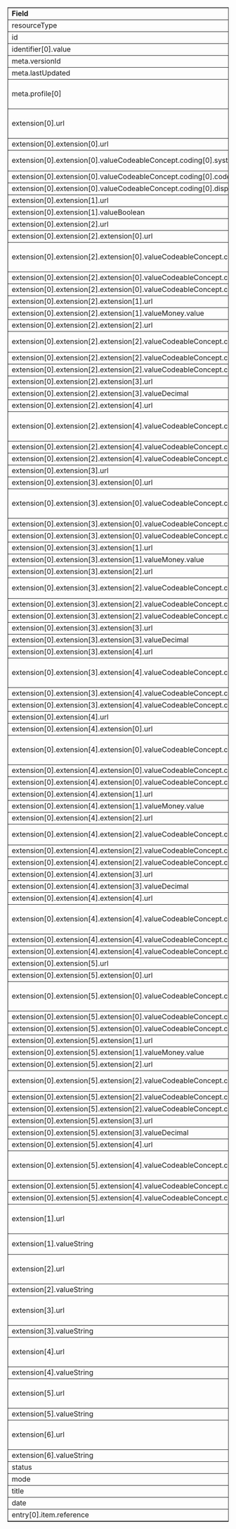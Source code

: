 <table border="1">
	<tr>
		<td><b>Field</b></td>
		<td><b>Value</b></td>
	</tr>
	<tr>
		<td>resourceType</td>
		<td>"List"</td>
	</tr>
	<tr>
		<td>id</td>
		<td>"CoveragePlanV3001"</td>
	</tr>
	<tr>
		<td>identifier[0].value</td>
		<td>test</td>
	</tr>
	<tr>
		<td>meta.versionId</td>
		<td>"1"</td>
	</tr>
	<tr>
		<td>meta.lastUpdated</td>
		<td>"2019-05-22T18:36:03.000+00:00"</td>
	</tr>
	<tr>
		<td>meta.profile[0]</td>
		<td>"http://hl7.org/fhir/us/davinci-drug-formulary/StructureDefinition/usdf-CoveragePlan"</td>
	</tr>
	<tr>
		<td>extension[0].url</td>
		<td>"http://hl7.org/fhir/us/davinci-drug-formulary/StructureDefinition/usdf-DrugTierDefinition-extension"</td>
	</tr>
	<tr>
		<td>extension[0].extension[0].url</td>
		<td>"drugTierID"</td>
	</tr>
	<tr>
		<td>extension[0].extension[0].valueCodeableConcept.coding[0].system</td>
		<td>"http://hl7.org/fhir/us/davinci-drug-formulary/CodeSystem/usdf-DrugTierCS"</td>
	</tr>
	<tr>
		<td>extension[0].extension[0].valueCodeableConcept.coding[0].code</td>
		<td>#generic</td>
	</tr>
	<tr>
		<td>extension[0].extension[0].valueCodeableConcept.coding[0].display</td>
		<td>"Generic"</td>
	</tr>
	<tr>
		<td>extension[0].extension[1].url</td>
		<td>"mailOrder"</td>
	</tr>
	<tr>
		<td>extension[0].extension[1].valueBoolean</td>
		<td>"true"</td>
	</tr>
	<tr>
		<td>extension[0].extension[2].url</td>
		<td>"costSharing"</td>
	</tr>
	<tr>
		<td>extension[0].extension[2].extension[0].url</td>
		<td>"pharmacyType"</td>
	</tr>
	<tr>
		<td>extension[0].extension[2].extension[0].valueCodeableConcept.coding[0].system</td>
		<td>"http://hl7.org/fhir/us/davinci-drug-formulary/CodeSystem/usdf-PharmacyTypeCS"</td>
	</tr>
	<tr>
		<td>extension[0].extension[2].extension[0].valueCodeableConcept.coding[0].code</td>
		<td>#1-month-in-retail</td>
	</tr>
	<tr>
		<td>extension[0].extension[2].extension[0].valueCodeableConcept.coding[0].display</td>
		<td>"1 month in network retail"</td>
	</tr>
	<tr>
		<td>extension[0].extension[2].extension[1].url</td>
		<td>"copayAmount"</td>
	</tr>
	<tr>
		<td>extension[0].extension[2].extension[1].valueMoney.value</td>
		<td>0</td>
	</tr>
	<tr>
		<td>extension[0].extension[2].extension[2].url</td>
		<td>"copayOption"</td>
	</tr>
	<tr>
		<td>extension[0].extension[2].extension[2].valueCodeableConcept.coding[0].system</td>
		<td>"http://hl7.org/fhir/us/davinci-drug-formulary/CodeSystem/usdf-CopayOptionCS"</td>
	</tr>
	<tr>
		<td>extension[0].extension[2].extension[2].valueCodeableConcept.coding[0].code</td>
		<td>#no-charge</td>
	</tr>
	<tr>
		<td>extension[0].extension[2].extension[2].valueCodeableConcept.coding[0].display</td>
		<td>"No Charge"</td>
	</tr>
	<tr>
		<td>extension[0].extension[2].extension[3].url</td>
		<td>"coinsuranceRate"</td>
	</tr>
	<tr>
		<td>extension[0].extension[2].extension[3].valueDecimal</td>
		<td>"0"</td>
	</tr>
	<tr>
		<td>extension[0].extension[2].extension[4].url</td>
		<td>"coinsuranceOption"</td>
	</tr>
	<tr>
		<td>extension[0].extension[2].extension[4].valueCodeableConcept.coding[0].system</td>
		<td>"http://hl7.org/fhir/us/davinci-drug-formulary/CodeSystem/usdf-CoinsuranceOptionCS"</td>
	</tr>
	<tr>
		<td>extension[0].extension[2].extension[4].valueCodeableConcept.coding[0].code</td>
		<td>#after-deductible</td>
	</tr>
	<tr>
		<td>extension[0].extension[2].extension[4].valueCodeableConcept.coding[0].display</td>
		<td>"After Deductible"</td>
	</tr>
	<tr>
		<td>extension[0].extension[3].url</td>
		<td>"costSharing"</td>
	</tr>
	<tr>
		<td>extension[0].extension[3].extension[0].url</td>
		<td>"pharmacyType"</td>
	</tr>
	<tr>
		<td>extension[0].extension[3].extension[0].valueCodeableConcept.coding[0].system</td>
		<td>"http://hl7.org/fhir/us/davinci-drug-formulary/CodeSystem/usdf-PharmacyTypeCS"</td>
	</tr>
	<tr>
		<td>extension[0].extension[3].extension[0].valueCodeableConcept.coding[0].code</td>
		<td>#1-month-out-retail</td>
	</tr>
	<tr>
		<td>extension[0].extension[3].extension[0].valueCodeableConcept.coding[0].display</td>
		<td>"1 month out of network retail"</td>
	</tr>
	<tr>
		<td>extension[0].extension[3].extension[1].url</td>
		<td>"copayAmount"</td>
	</tr>
	<tr>
		<td>extension[0].extension[3].extension[1].valueMoney.value</td>
		<td>0</td>
	</tr>
	<tr>
		<td>extension[0].extension[3].extension[2].url</td>
		<td>"copayOption"</td>
	</tr>
	<tr>
		<td>extension[0].extension[3].extension[2].valueCodeableConcept.coding[0].system</td>
		<td>"http://hl7.org/fhir/us/davinci-drug-formulary/CodeSystem/usdf-CopayOptionCS"</td>
	</tr>
	<tr>
		<td>extension[0].extension[3].extension[2].valueCodeableConcept.coding[0].code</td>
		<td>#no-charge</td>
	</tr>
	<tr>
		<td>extension[0].extension[3].extension[2].valueCodeableConcept.coding[0].display</td>
		<td>"No Charge"</td>
	</tr>
	<tr>
		<td>extension[0].extension[3].extension[3].url</td>
		<td>"coinsuranceRate"</td>
	</tr>
	<tr>
		<td>extension[0].extension[3].extension[3].valueDecimal</td>
		<td>"0"</td>
	</tr>
	<tr>
		<td>extension[0].extension[3].extension[4].url</td>
		<td>"coinsuranceOption"</td>
	</tr>
	<tr>
		<td>extension[0].extension[3].extension[4].valueCodeableConcept.coding[0].system</td>
		<td>"http://hl7.org/fhir/us/davinci-drug-formulary/CodeSystem/usdf-CoinsuranceOptionCS"</td>
	</tr>
	<tr>
		<td>extension[0].extension[3].extension[4].valueCodeableConcept.coding[0].code</td>
		<td>#after-deductible</td>
	</tr>
	<tr>
		<td>extension[0].extension[3].extension[4].valueCodeableConcept.coding[0].display</td>
		<td>"After Deductible"</td>
	</tr>
	<tr>
		<td>extension[0].extension[4].url</td>
		<td>"costSharing"</td>
	</tr>
	<tr>
		<td>extension[0].extension[4].extension[0].url</td>
		<td>"pharmacyType"</td>
	</tr>
	<tr>
		<td>extension[0].extension[4].extension[0].valueCodeableConcept.coding[0].system</td>
		<td>"http://hl7.org/fhir/us/davinci-drug-formulary/CodeSystem/usdf-PharmacyTypeCS"</td>
	</tr>
	<tr>
		<td>extension[0].extension[4].extension[0].valueCodeableConcept.coding[0].code</td>
		<td>#3-month-in-retail</td>
	</tr>
	<tr>
		<td>extension[0].extension[4].extension[0].valueCodeableConcept.coding[0].display</td>
		<td>"3 month in network retail"</td>
	</tr>
	<tr><td>extension[0].extension[4].extension[1].url</td>
		<td>"copayAmount"</td>
	</tr>
	<tr>
		<td>extension[0].extension[4].extension[1].valueMoney.value</td>
		<td>0</td>
	</tr>
	<tr>
		<td>extension[0].extension[4].extension[2].url</td>
		<td>"copayOption"</td>
	</tr>
	<tr>
		<td>extension[0].extension[4].extension[2].valueCodeableConcept.coding[0].system</td>
		<td>"http://hl7.org/fhir/us/davinci-drug-formulary/CodeSystem/usdf-CopayOptionCS"</td>
	</tr>
	<tr>
		<td>extension[0].extension[4].extension[2].valueCodeableConcept.coding[0].code</td>
		<td>#no-charge</td>
	</tr>
	<tr>
		<td>extension[0].extension[4].extension[2].valueCodeableConcept.coding[0].display</td>
		<td>"No Charge"</td>
	</tr>
	<tr>
		<td>extension[0].extension[4].extension[3].url</td>
		<td>"coinsuranceRate"</td>
	</tr>
	<tr>
		<td>extension[0].extension[4].extension[3].valueDecimal</td>
		<td>"0"</td>
	</tr>
	<tr>
		<td>extension[0].extension[4].extension[4].url</td>
		<td>"coinsuranceOption"</td>
	</tr>
	<tr>
		<td>extension[0].extension[4].extension[4].valueCodeableConcept.coding[0].system</td>
		<td>"http://hl7.org/fhir/us/davinci-drug-formulary/CodeSystem/usdf-CoinsuranceOptionCS"</td>
	</tr>
	<tr>
		<td>extension[0].extension[4].extension[4].valueCodeableConcept.coding[0].code</td>
		<td>#after-deductible</td>
	</tr>
	<tr>
		<td>extension[0].extension[4].extension[4].valueCodeableConcept.coding[0].display</td>
		<td>"After Deductible"</td>
	</tr>
	<tr>
		<td>extension[0].extension[5].url</td>
		<td>"costSharing"</td>
	</tr>
	<tr>
		<td>extension[0].extension[5].extension[0].url</td>
		<td>"pharmacyType"</td>
	</tr>
	<tr>
		<td>extension[0].extension[5].extension[0].valueCodeableConcept.coding[0].system</td>
		<td>"http://hl7.org/fhir/us/davinci-drug-formulary/CodeSystem/usdf-PharmacyTypeCS"</td>
	</tr>
	<tr>
		<td>extension[0].extension[5].extension[0].valueCodeableConcept.coding[0].code</td>
		<td>#3-month-out-retail</td>
	</tr>
	<tr>
		<td>extension[0].extension[5].extension[0].valueCodeableConcept.coding[0].display</td>
		<td>"3 month out of network retail"</td>
	</tr>
	<tr>
		<td>extension[0].extension[5].extension[1].url</td>
		<td>"copayAmount"</td>
	</tr>
	<tr>
		<td>extension[0].extension[5].extension[1].valueMoney.value</td>
		<td>0</td>
	</tr>
	<tr>
		<td>extension[0].extension[5].extension[2].url</td>
		<td>"copayOption"</td>
	</tr>
	<tr>
		<td>extension[0].extension[5].extension[2].valueCodeableConcept.coding[0].system</td>
		<td>"http://hl7.org/fhir/us/davinci-drug-formulary/CodeSystem/usdf-CopayOptionCS"</td>
	</tr>
	<tr>
		<td>extension[0].extension[5].extension[2].valueCodeableConcept.coding[0].code</td>
		<td>#no-charge</td>
	</tr>
	<tr>
		<td>extension[0].extension[5].extension[2].valueCodeableConcept.coding[0].display</td>
		<td>"No Charge"</td>
	</tr>
	<tr>
		<td>extension[0].extension[5].extension[3].url</td>
		<td>"coinsuranceRate"</td>
	</tr>
	<tr>
		<td>extension[0].extension[5].extension[3].valueDecimal</td>
		<td>"0"</td>
	</tr>
	<tr>
		<td>extension[0].extension[5].extension[4].url</td>
		<td>"coinsuranceOption"</td>
	</tr>
	<tr>
		<td>extension[0].extension[5].extension[4].valueCodeableConcept.coding[0].system</td>
		<td>"http://hl7.org/fhir/us/davinci-drug-formulary/CodeSystem/usdf-CoinsuranceOptionCS"</td>
	</tr>
	<tr>
		<td>extension[0].extension[5].extension[4].valueCodeableConcept.coding[0].code</td>
		<td>#after-deductible</td>
	</tr>
	<tr>
		<td>extension[0].extension[5].extension[4].valueCodeableConcept.coding[0].display</td>
		<td>"After Deductible"</td>
	</tr>
	<tr>
		<td>extension[1].url</td>
		<td>"http://hl7.org/fhir/us/davinci-drug-formulary/StructureDefinition/usdf-MarketingURL-extension"</td>
	</tr>
	<tr>
		<td>extension[1].valueString</td>
		<td>"https://content.carefirst.com/sbc/D,$0/ D,$0/ D,$0/ D,$0/ D,$0B+"</td>
	</tr>
	<tr>
		<td>extension[2].url</td>
		<td>"http://hl7.org/fhir/us/davinci-drug-formulary/StructureDefinition/usdf-FormularyURL-extension"</td>
	</tr>
	<tr>
		<td>extension[2].valueString</td>
		<td>"http://url/to/formulary/information"</td>
	</tr>
	<tr>
		<td>extension[3].url</td>
		<td>"http://hl7.org/fhir/us/davinci-drug-formulary/StructureDefinition/usdf-SummaryURL-extension"</td>
	</tr>
	<tr>
		<td>extension[3].valueString</td>
		<td>"http://url/to/health/plan/information"</td>
	</tr>
	<tr>
		<td>extension[4].url</td>
		<td>"http://hl7.org/fhir/us/davinci-drug-formulary/StructureDefinition/usdf-EmailPlanContact-extension"</td>
	</tr>
	<tr>
		<td>extension[4].valueString</td>
		<td>"Patrick.Breen@carefirst.com"</td>
	</tr>
	<tr>
		<td>extension[5].url</td>
		<td>"http://hl7.org/fhir/us/davinci-drug-formulary/StructureDefinition/usdf-Network-extension"</td>
	</tr>
	<tr>
		<td>extension[5].valueString</td>
		<td>"PREFERRED"</td>
	</tr>
	<tr>
		<td>extension[6].url</td>
		<td>"http://hl7.org/fhir/us/davinci-drug-formulary/StructureDefinition/usdf-PlanIDType-extension"</td>
	</tr>
	<tr>
		<td>extension[6].valueString</td>
		<td>"HIOS-PLAN-ID"</td>
	</tr>
	<tr>
		<td>status</td>
		<td>"current"</td>
	</tr>
	<tr>
		<td>mode</td>
		<td>"snapshot"</td>
	</tr>
	<tr>
		<td>title</td>
		<td>"Sample Gold Health Plan"</td>
	</tr>
	<tr>
		<td>date</td>
		<td>"2015-06-12"</td>
	</tr>
	<tr>
		<td>entry[0].item.reference</td>
		<td>"MedicationKnowledge/FormularyDrugV3001"</td>
	</tr>
</table>
